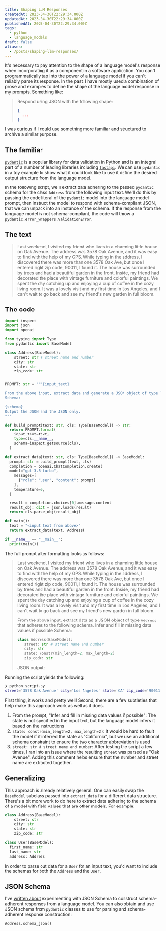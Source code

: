 ```yaml
---
title: Shaping LLM Responses
createdAt: 2023-04-30T22:29:34.000Z
updatedAt: 2023-04-30T22:29:34.000Z
publishedAt: 2023-04-30T22:29:34.000Z
tags:
  - python
  - language_models
draft: false
aliases:
  - /posts/shaping-llm-responses/
---
```


It's necessary to pay attention to the shape of a language model's response when incorporating it as a component in a software application.
You can't programmatically tap into the power of a language model if you can't reliably parse its response.
In the past, I have mostly used a combination of prose and examples to define the shape of the language model response in my prompts.
Something like:

> Respond using JSON with the following shape:
>
> ```json
> {
>   ...
> }
> ```

I was curious if I could use something more familiar and structured to archive a similar purpose.

## The familiar

[`pydantic`](https://docs.pydantic.dev/latest/) is a popular library for data validation in Python and is an integral part of a number of leading libraries including [`fastapi`](https://github.com/tiangolo/fastapi).
We can use `pydantic` in a toy example to show what it could look like to use it define the desired output structure from the language model.

In the following script, we'll extract data adhering to the passed `pydantic` schema for the class `Address` from the following input text.
We'll do this by passing the code literal of the `pydantic` model into the language model prompt, then instruct the model to respond with schema-compliant JSON, that we can unpack into an instance of the schema.
If the response from the language model is not schema-compliant, the code will throw a `pydantic.error_wrappers.ValidationError`.

## The text

> Last weekend, I visited my friend who lives in a charming little house on Oak Avenue. The address was 3578 Oak Avenue, and it was easy to find with the help of my GPS. While typing in the address, I discovered there was more than one 3578 Oak Ave, but once I entered right zip code, 90011, I found it. The house was surrounded by trees and had a beautiful garden in the front. Inside, my friend had decorated the place with vintage furniture and colorful paintings. We spent the day catching up and enjoying a cup of coffee in the cozy living room. It was a lovely visit and my first time in Los Angeles, and I can't wait to go back and see my friend's new garden in full bloom.

## The code

```python
import inspect
import json
import openai

from typing import Type
from pydantic import BaseModel

class Address(BaseModel):
    street: str # street name and number
    city: str
    state: str
    zip_code: str


PROMPT: str = """{input_text}

From the above input, extract data and generate a JSON object of type `{type}` that adheres to the following schema.
Schema:

{schema}
Output the JSON and the JSON only.
"""

def build_prompt(text: str, cls: Type[BaseModel]) -> str:
  return PROMPT.format(
    input_text=text,
    type=cls.__name__,
    schema=inspect.getsource(cls),
  )

def extract_data(text: str, cls: Type[BaseModel]) -> BaseModel:
  prompt: str = build_prompt(text, cls)
  completion = openai.ChatCompletion.create(
  model="gpt-3.5-turbo",
    messages=[
      {"role": "user", "content": prompt}
    ],
    temperature=0,
  )

  result = completion.choices[0].message.content
  result_obj: dict = json.loads(result)
  return cls.parse_obj(result_obj)

def main():
  text = "<input text from above>"
  return extract_data(text, Address)

if __name__ == "__main__":
  print(main())
```

The full prompt after formatting looks as follows:

> Last weekend, I visited my friend who lives in a charming little house on Oak Avenue. The address was 3578 Oak Avenue, and it was easy to find with the help of my GPS. While typing in the address, I discovered there was more than one 3578 Oak Ave, but once I entered right zip code, 90011, I found it. The house was surrounded by trees and had a beautiful garden in the front. Inside, my friend had decorated the place with vintage furniture and colorful paintings. We spent the day catching up and enjoying a cup of coffee in the cozy living room. It was a lovely visit and my first time in Los Angeles, and I can't wait to go back and see my friend's new garden in full bloom.
>
> From the above input, extract data as a JSON object of type `Address` that adheres to the following schema.
> Infer and fill in missing data values if possible
> Schema:
>
> ```python
> class Address(BaseModel):
>    street: str # street name and number
>    city: str
>    state: constr(min_length=2, max_length=2)
>    zip_code: str
> ```
>
> JSON output:

Running the script yields the following:

```sh
❯ python script.py
street='3578 Oak Avenue' city='Los Angeles' state='CA' zip_code='90011'
```

First thing, it works and pretty well!
Second, there are a few subtleties that help make this approach work as well as it does.

1. From the prompt, "Infer and fill in missing data values if possible": The state is not specified in the input text, but the language model infers it based on the instructions
2. `state: constr(min_length=2, max_length=2)`: It would be hard to fault the model if it inferred the state as "California", but we use an additional schema constraint to ensure the two character abbreviation is used
3. `street: str # street name and number`: After testing the script a few times, I ran into an issue where the resulting `street` was parsed as "Oak Avenue". Adding this comment helps ensure that the number and street name are extracted together.

## Generalizing

This approach is already relatively general.
One can easily swap the `BaseModel` subclass passed into `extract_data` for a different data structure.
There's a bit more work to do here to extract data adhering to the schema of a model with field values that are other models.
For example:

```python
class Address(BaseModel):
    street: str
    city: str
    state: str
    zip_code: str

class User(BaseModel):
  first_name: str
  last_name: str
  address: Address
```

In order to parse out data for a `User` for an input text, you'd want to include the schemas for both the `Address` and the `User`.

## JSON Schema

I've [written about](/posts/2023/language-model-schema-and-object-gen) experimenting with JSON Schema to construct schema-adherent responses from a language model. You can also obtain and use JSON schema from `pydantic` classes to use for parsing and schema-adherent response construction:

```python
Address.schema_json()
```
